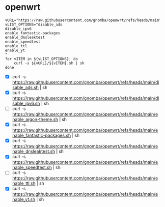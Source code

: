 # openwrt

```
vURL="https://raw.githubusercontent.com/gnomba/openwrt/refs/heads/main"
vLIST_OPTIONS="disable_ads
disable_ipv6
enable_fantastic-packages
enable_dnsleaktest
enable_speedtest
enable_ttl
enable_yt
"
for vITEM in ${vLIST_OPTIONS}; do
    curl -s ${vURL}/${vITEM}.sh | sh
done
```
 - [x] curl -s https://raw.githubusercontent.com/gnomba/openwrt/refs/heads/main/disable_ads.sh | sh
 - [x] curl -s https://raw.githubusercontent.com/gnomba/openwrt/refs/heads/main/disable_ipv6.sh | sh
 - [ ] curl -s https://raw.githubusercontent.com/gnomba/openwrt/refs/heads/main/enable_argon-theme.sh | sh
 - [x] curl -s https://raw.githubusercontent.com/gnomba/openwrt/refs/heads/main/enable_fantastic-packages.sh | sh
 - [x] curl -s https://raw.githubusercontent.com/gnomba/openwrt/refs/heads/main/enable_dnsleaktest.sh | sh
 - [x] curl -s https://raw.githubusercontent.com/gnomba/openwrt/refs/heads/main/enable_speedtest.sh | sh
 - [ ] curl -s https://raw.githubusercontent.com/gnomba/openwrt/refs/heads/main/enable_ttl.sh | sh
 - [x] curl -s https://raw.githubusercontent.com/gnomba/openwrt/refs/heads/main/enable_yt.sh | sh
